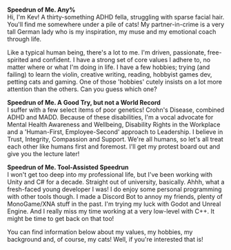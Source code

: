 <p>
    <br>
    <strong>Speedrun of Me. Any%</strong>
    <br>
    Hi, I'm Kev! A thirty-something ADHD fella, struggling with sparse facial hair. You'll find me somewhere under a pile of cats! My partner-in-crime is a very tall German lady who is my inspiration, my muse and my emotional coach through life.
</p>
<p>
    Like a typical human being, there's a lot to me. I'm driven, passionate, free-spirited and confident. I have a strong set of core values I adhere to, no matter where or what I'm doing in life. I have a few hobbies; trying (and failing) to learn the violin, creative writing, reading, hobbyist games dev, petting cats and gaming. One of those 'hobbies' cutely insists on a lot more attention than the others. Can you guess which one?
</p>
<p>
    <strong>Speedrun of Me. A Good Try, but not a World Record</strong>
    <br>
    I suffer with a few select items of poor genetics! Crohn's Disease, combined ADHD and MADD. Because of these disabilities, I'm a vocal advocate for Mental Health Awareness and Wellbeing, Disability Rights in the Workplace and a 'Human-First, Employee-Second' approach to Leadership. I believe in Trust, Integrity, Compassion and Support. We're all humans, so let's all treat each other like humans first and foremost. I'll get my protest board out and give you the lecture later!
</p>
<p>
    <strong>Speedrun of Me. Tool-Assisted Speedrun</strong>
    <br>
    I won't get too deep into my professional life, but I've been working with Unity and C# for a decade. Straight out of university, basically. Ahhh, what a fresh-faced young developer I was! I do enjoy some personal programming with other tools though. I made a Discord Bot to annoy my friends, plenty of MonoGame/XNA stuff in the past. I'm trying my luck with Godot and Unreal Engine. And I really miss my time working at a very low-level with C++. It might be time to get back on that too!
</p>
<p>
    You can find information below about my values, my hobbies, my background and, of course, my cats! Well, if you're interested that is!
</p>
